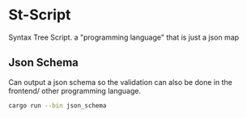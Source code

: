 # St-Script

Syntax Tree Script. a "programming language" that is just a json map

## Json Schema

Can output a json schema so the validation can also be done in the frontend/ other programming language.

```sh
cargo run --bin json_schema
```

